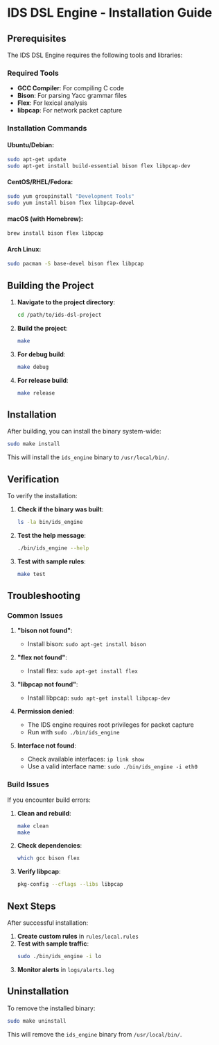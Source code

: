 # IDS DSL Engine - Installation Guide

## Prerequisites

The IDS DSL Engine requires the following tools and libraries:

### Required Tools
- **GCC Compiler**: For compiling C code
- **Bison**: For parsing Yacc grammar files
- **Flex**: For lexical analysis
- **libpcap**: For network packet capture

### Installation Commands

#### Ubuntu/Debian:
```bash
sudo apt-get update
sudo apt-get install build-essential bison flex libpcap-dev
```

#### CentOS/RHEL/Fedora:
```bash
sudo yum groupinstall "Development Tools"
sudo yum install bison flex libpcap-devel
```

#### macOS (with Homebrew):
```bash
brew install bison flex libpcap
```

#### Arch Linux:
```bash
sudo pacman -S base-devel bison flex libpcap
```

## Building the Project

1. **Navigate to the project directory**:
   ```bash
   cd /path/to/ids-dsl-project
   ```

2. **Build the project**:
   ```bash
   make
   ```

3. **For debug build**:
   ```bash
   make debug
   ```

4. **For release build**:
   ```bash
   make release
   ```

## Installation

After building, you can install the binary system-wide:

```bash
sudo make install
```

This will install the `ids_engine` binary to `/usr/local/bin/`.

## Verification

To verify the installation:

1. **Check if the binary was built**:
   ```bash
   ls -la bin/ids_engine
   ```

2. **Test the help message**:
   ```bash
   ./bin/ids_engine --help
   ```

3. **Test with sample rules**:
   ```bash
   make test
   ```

## Troubleshooting

### Common Issues

1. **"bison not found"**:
   - Install bison: `sudo apt-get install bison`

2. **"flex not found"**:
   - Install flex: `sudo apt-get install flex`

3. **"libpcap not found"**:
   - Install libpcap: `sudo apt-get install libpcap-dev`

4. **Permission denied**:
   - The IDS engine requires root privileges for packet capture
   - Run with `sudo ./bin/ids_engine`

5. **Interface not found**:
   - Check available interfaces: `ip link show`
   - Use a valid interface name: `sudo ./bin/ids_engine -i eth0`

### Build Issues

If you encounter build errors:

1. **Clean and rebuild**:
   ```bash
   make clean
   make
   ```

2. **Check dependencies**:
   ```bash
   which gcc bison flex
   ```

3. **Verify libpcap**:
   ```bash
   pkg-config --cflags --libs libpcap
   ```

## Next Steps

After successful installation:

1. **Create custom rules** in `rules/local.rules`
2. **Test with sample traffic**:
   ```bash
   sudo ./bin/ids_engine -i lo
   ```
3. **Monitor alerts** in `logs/alerts.log`

## Uninstallation

To remove the installed binary:

```bash
sudo make uninstall
```

This will remove the `ids_engine` binary from `/usr/local/bin/`.
